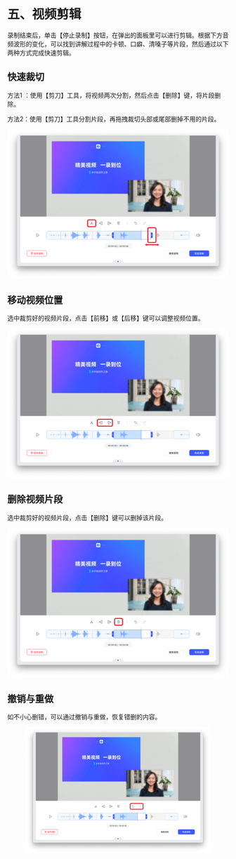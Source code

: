# 五、视频剪辑

录制结束后，单击【停止录制】按钮，在弹出的面板里可以进行剪辑。根据下方音频波形的变化，可以找到讲解过程中的卡顿、口癖、清嗓子等片段，然后通过以下两种方式完成快速剪辑。

## 快速裁切[​](https://support.camin.cn/docs/features/how-to-trim-your-video%22%20/l%20%22%E5%BF%AB%E9%80%9F%E8%A3%81%E5%88%87%22%20/o%20%22%E5%BF%AB%E9%80%9F%E8%A3%81%E5%88%87%E7%9A%84%E7%9B%B4%E6%8E%A5%E9%93%BE%E6%8E%A5)

方法1 ：使用【剪刀】工具，将视频两次分割，然后点击【删除】键，将片段删除。

方法2：使用【剪刀】工具分割片段，再拖拽裁切头部或尾部删掉不用的片段。

![camin功能介绍配图5-1](<../.gitbook/assets/18 (1).png>)

## 移动视频位置

选中裁剪好的视频片段，点击【前移】或【后移】键可以调整视频位置。

![camin功能介绍配图5-2](<../.gitbook/assets/19 (1).png>)

## 删除视频片段

选中裁剪好的视频片段，点击【删除】键可以删掉该片段。

![camin功能介绍配图5-3](<../.gitbook/assets/20 (1).png>)

## 撤销与重做[​](https://support.camin.cn/docs/features/how-to-trim-your-video%22%20/l%20%22%E6%92%A4%E9%94%80%E4%B8%8E%E9%87%8D%E5%81%9A%22%20/o%20%22%E6%92%A4%E9%94%80%E4%B8%8E%E9%87%8D%E5%81%9A%E7%9A%84%E7%9B%B4%E6%8E%A5%E9%93%BE%E6%8E%A5)

如不小心删错，可以通过撤销与重做，恢复错删的内容。

<figure><img src="../.gitbook/assets/image.png" alt=""><figcaption></figcaption></figure>

